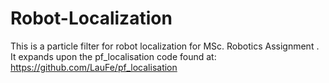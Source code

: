 # Robot-Localization
This is a particle filter for robot localization for MSc. Robotics Assignment . It expands upon the pf_localisation code found at:  https://github.com/LauFe/pf_localisation
